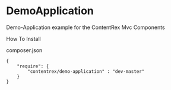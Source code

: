 DemoApplication
===============

Demo-Application example for the ContentRex Mvc Components

How To Install

composer.json

    {
        "require": {
            "contentrex/demo-application" : "dev-master"
        }
    }
